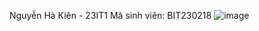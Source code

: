 Nguyễn Hà Kiên - 23IT1
Mã sinh viên: BIT230218
![image](https://github.com/user-attachments/assets/5b2ca79b-a0e8-4958-8da9-a09154c5a440)
